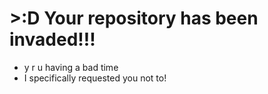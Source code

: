 # >:D Your repository has been invaded!!!
- y r u having a bad time
- I specifically requested you not to!